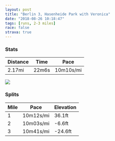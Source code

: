 ```yaml
---
layout: post
title: "Berlin 3, Hasenheide Park with Veronica"
date: "2018-08-26 10:18:47"
tags: [runs, 2-3 miles]
race: false
strava: true
---
```


### Stats

| Distance | Time | Pace |
|----------|------|------|
|2.17mi|22m6s|10m10s/mi|

<img src='https://maps.googleapis.com/maps/api/staticmap?maptype=roadmap&path=enc:e}i_Imz}pA`@t@qJhUj@|AcF~Wt@bLzEnBwAtQ|TgCrEcVE_C}UqAeClUjIrDtB}LUsKkG{@kCxLqEw@&key=AIzaSyC1MId7bFpkLXNAaYhBSTb8jLyiSqzbDtM&size=800x800&markers=color:yellow|label:S|52.48483,13.42903&markers=color:green|label:F|52.487249999999996,13.418629999999999'>

### Splits

| Mile | Pace | Elevation |
|------|------|-----------|
|1|10m12s/mi|36.1ft|
|2|10m03s/mi|-6.6ft|
|3|10m41s/mi|-24.6ft|
